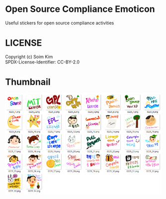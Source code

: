 # Open Source Compliance Emoticon

Useful stickers for open source compliance activities

# LICENSE

Copyright (c) Soim Kim\
SPDX-License-Identifier: CC-BY-2.0

# Thumbnail

![thumbnail](./png_images/thumbnail.png)

